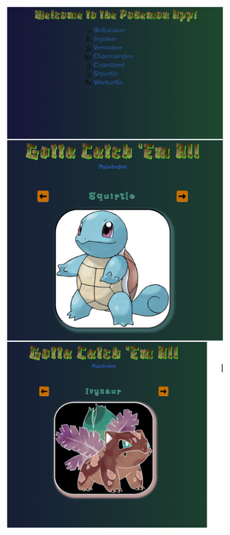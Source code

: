 
<img src="img/idx.png" alt="idx.png" width="600px" />
<img src="img/poke.png" alt="idx.png" width="600px" />
<img src="img/inv.png" alt="idx.png" width="600px" />